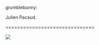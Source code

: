 <!--
id: 3202971192
link: http://tumblr.atmos.org/post/3202971192/grumblebunny-julien-pacaud
slug: grumblebunny-julien-pacaud
date: Wed Feb 09 2011 12:35:09 GMT-0800 (PST)
publish: 2011-02-09
tags: 
title: grumblebunny:

Julien Pacaud.

-->


grumblebunny:

Julien Pacaud.

==============================

![](http://25.media.tumblr.com/tumblr_ku9h0b3z8v1qa8770o1_500.jpg)

